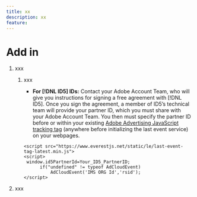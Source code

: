 ```yaml
---
title: xx
description: xx
feature: 
---
```

# Add in

1. xxx

   1. xxx

      * **For [!DNL ID5] IDs:** Contact your Adobe Account Team, who will give you instructions for signing a free agreement with [!DNL ID5]. Once you sign the agreement, a member of ID5’s technical team will provide your partner ID, which you must share with your Adobe Account Team. You then must specify the partner ID before or within your existing [Adobe Advertising JavaScript tracking tag](/help/integrations/analytics/javascript.md) (anywhere before initializing the last event service) on your webpages.

      ```
      <script src="https://www.everestjs.net/static/le/last-event-tag-latest.min.js">
      <script>
       window.id5PartnerId=Your_ID5_PartnerID;
            if("undefined" != typeof AdCloudEvent)
                AdCloudEvent('IMS ORG Id','rsid');
      </script>
      ```
      
      <!--You can verify calls using the network tab of a browser developer tool:  Each call is initiated to the domain `lasteventf-tm.everesttech.net` and contains the parameter `_les_id5` with an encrypted ID5 ID as its value -->

1. xxx
